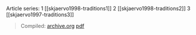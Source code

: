Article series:
1 [[skjaervo1998-traditions1]]
2 [[skjaervo1998-traditions2]]
3 [[skjaervo1997-traditions3]]

> Compiled:
> [archive.org](https://archive.org/details/skjaervo-epic-traditions)
> [pdf](skjaervo1997-1998-traditions.pdf)